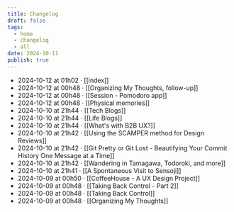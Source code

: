 ```yaml
---
title: Changelog
draft: false
tags:
  - home
  - changelog
  - all
date: 2024-10-11
publish: true
---
```


- 2024-10-12 at 01h02 · [[index]]
- 2024-10-12 at 00h48 · [[Organizing My Thoughts, follow-up]]
- 2024-10-12 at 00h48 · [[Session - Pomodoro app]]
- 2024-10-12 at 00h48 · [[Physical memories]]
- 2024-10-10 at 21h44 · [[Tech Blogs]]
- 2024-10-10 at 21h44 · [[Life Blogs]]
- 2024-10-10 at 21h44 · [[What's with B2B UX?]]
- 2024-10-10 at 21h42 · [[Using the SCAMPER method for Design Reviews]]
- 2024-10-10 at 21h42 · [[Git Pretty or Git Lost - Beautifying Your Commit History One Message at a Time]]
- 2024-10-10 at 21h42 · [[Wandering in Tamagawa, Todoroki, and more]]
- 2024-10-10 at 21h41 · [[A Spontaneous Visit to Sensoji]]
- 2024-10-09 at 00h50 · [[CoffeeHouse - A UX Design Project]]
- 2024-10-09 at 00h48 · [[Taking Back Control - Part 2]]
- 2024-10-09 at 00h48 · [[Taking Back Control]]
- 2024-10-09 at 00h48 · [[Organizing My Thoughts]]
